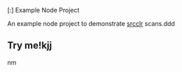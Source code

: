  [:] Example Node Project

An example node project to demonstrate [srcclr](https://www.srcclr.com) scans.ddd
## Try me!kjj
nm

